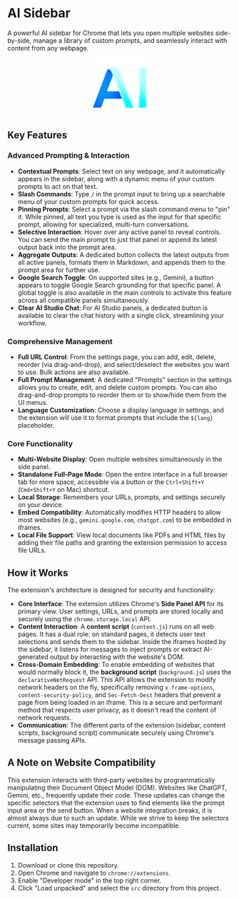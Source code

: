 # AI Sidebar

A powerful AI sidebar for Chrome that lets you open multiple websites side-by-side, manage a library of custom prompts, and seamlessly interact with content from any webpage.

<p align="center">
  <img src="src/icons/icon128.png" alt="AI Sidebar Icon">
</p>

## Key Features

### Advanced Prompting & Interaction
-   **Contextual Prompts**: Select text on any webpage, and it automatically appears in the sidebar, along with a dynamic menu of your custom prompts to act on that text.
-   **Slash Commands**: Type `/` in the prompt input to bring up a searchable menu of your custom prompts for quick access.
-   **Pinning Prompts**: Select a prompt via the slash command menu to "pin" it. While pinned, all text you type is used as the input for that specific prompt, allowing for specialized, multi-turn conversations.
-   **Selective Interaction**: Hover over any active panel to reveal controls. You can send the main prompt to just that panel or append its latest output back into the prompt area.
-   **Aggregate Outputs**: A dedicated button collects the latest outputs from all active panels, formats them in Markdown, and appends them to the prompt area for further use.
-   **Google Search Toggle**: On supported sites (e.g., Gemini), a button appears to toggle Google Search grounding for that specific panel. A global toggle is also available in the main controls to activate this feature across all compatible panels simultaneously.
-   **Clear AI Studio Chat**: For AI Studio panels, a dedicated button is available to clear the chat history with a single click, streamlining your workflow.

### Comprehensive Management
-   **Full URL Control**: From the settings page, you can add, edit, delete, reorder (via drag-and-drop), and select/deselect the websites you want to use. Bulk actions are also available.
-   **Full Prompt Management**: A dedicated "Prompts" section in the settings allows you to create, edit, and delete custom prompts. You can also drag-and-drop prompts to reorder them or to show/hide them from the UI menus.
-   **Language Customization**: Choose a display language in settings, and the extension will use it to format prompts that include the `${lang}` placeholder.

### Core Functionality
-   **Multi-Website Display**: Open multiple websites simultaneously in the side panel.
-   **Standalone Full-Page Mode**: Open the entire interface in a full browser tab for more space, accessible via a button or the `Ctrl+Shift+Y` (`Cmd+Shift+Y` on Mac) shortcut.
-   **Local Storage**: Remembers your URLs, prompts, and settings securely on your device.
-   **Embed Compatibility**: Automatically modifies HTTP headers to allow most websites (e.g., `gemini.google.com`, `chatgpt.com`) to be embedded in iframes.
-   **Local File Support**: View local documents like PDFs and HTML files by adding their file paths and granting the extension permission to access file URLs.

## How it Works

The extension's architecture is designed for security and functionality:

-   **Core Interface**: The extension utilizes Chrome's **Side Panel API** for its primary view. User settings, URLs, and prompts are stored locally and securely using the `chrome.storage.local` API.
-   **Content Interaction**: A **content script** (`content.js`) runs on all web pages. It has a dual role: on standard pages, it detects user text selections and sends them to the sidebar. Inside the iframes hosted by the sidebar, it listens for messages to inject prompts or extract AI-generated output by interacting with the website's DOM.
-   **Cross-Domain Embedding**: To enable embedding of websites that would normally block it, the **background script** (`background.js`) uses the `declarativeNetRequest` API. This API allows the extension to modify network headers on the fly, specifically removing `x-frame-options`, `content-security-policy`, and `Sec-Fetch-Dest` headers that prevent a page from being loaded in an iframe. This is a secure and performant method that respects user privacy, as it doesn't read the content of network requests.
-   **Communication**: The different parts of the extension (sidebar, content scripts, background script) communicate securely using Chrome's message passing APIs.

## A Note on Website Compatibility

This extension interacts with third-party websites by programmatically manipulating their Document Object Model (DOM). Websites like ChatGPT, Gemini, etc., frequently update their code. These updates can change the specific selectors that the extension uses to find elements like the prompt input area or the send button. When a website integration breaks, it is almost always due to such an update. While we strive to keep the selectors current, some sites may temporarily become incompatible.

## Installation

1.  Download or clone this repository.
2.  Open Chrome and navigate to `chrome://extensions`.
3.  Enable "Developer mode" in the top right corner.
4.  Click "Load unpacked" and select the `src` directory from this project.